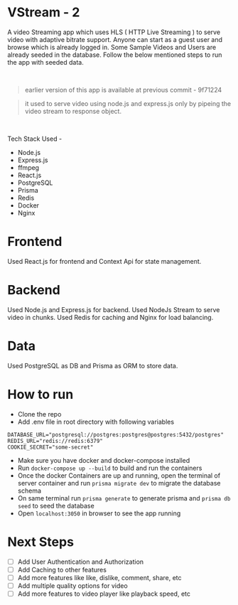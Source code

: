 # VStream - 2 
A video Streaming app which uses HLS ( HTTP Live Streaming ) to serve video with adaptive bitrate support.
Anyone can start as a guest user and browse which is already logged in.
Some Sample Videos and Users are already seeded in the database.
Follow the below mentioned steps to run the app with seeded data.


<br>
<blockquote><p>
 earlier version of this app is available at previous commit - 9f71224
</p></blockquote>
<blockquote><p>
 it used to serve video using node.js and express.js only by pipeing the video stream to response object.
</p></blockquote>
<br>



Tech Stack Used -

- Node.js
- Express.js
- ffmpeg
- React.js
- PostgreSQL
- Prisma
- Redis
- Docker
- Nginx


# Frontend
Used React.js for frontend and Context Api for state management.

# Backend
Used Node.js and Express.js for backend. 
Used NodeJs Stream to serve video in chunks.
Used Redis for caching and Nginx for load balancing.

# Data
Used PostgreSQL as DB and Prisma as ORM to store data.


# How to run
- Clone the repo
- Add .env file in root directory with following variables
```
DATABASE_URL="postgresql://postgres:postgres@postgres:5432/postgres"
REDIS_URL="redis://redis:6379"
COOKIE_SECRET="some-secret"
```
- Make sure you have docker and docker-compose installed
- Run `docker-compose up --build` to build and run the containers
- Once the docker Containers are up and running, open the terminal of server container and run `prisma migrate dev` to migrate the database schema
- On same terminal run `prisma generate` to generate prisma and `prisma db seed` to seed the database
- Open `localhost:3050` in browser to see the app running


# Next Steps

- [ ] Add User Authentication and Authorization
- [ ] Add Caching to other features
- [ ] Add more features like like, dislike, comment, share, etc
- [ ] Add multiple quality options for video
- [ ] Add more features to video player like playback speed, etc